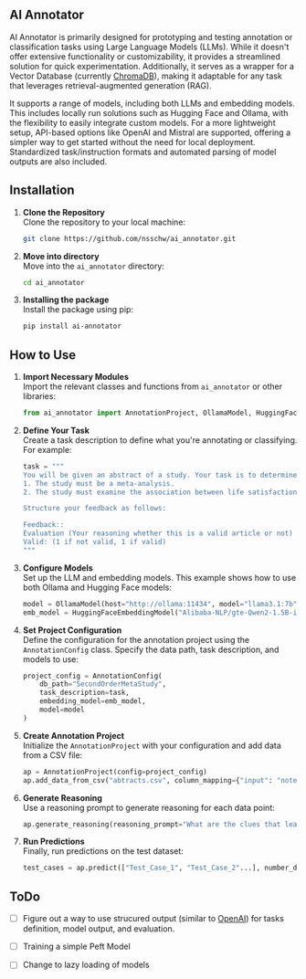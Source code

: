 ## AI Annotator
AI Annotator is primarily designed for prototyping and testing annotation or classification tasks using Large Language Models (LLMs). While it doesn't offer extensive functionality or customizability, it provides a streamlined solution for quick experimentation. Additionally, it serves as a wrapper for a Vector Database (currently [ChromaDB](https://github.com/chroma-core/chroma)), making it adaptable for any task that leverages retrieval-augmented generation (RAG).

It supports a range of models, including both LLMs and embedding models. This includes locally run solutions such as Hugging Face and Ollama, with the flexibility to easily integrate custom models. For a more lightweight setup, API-based options like OpenAI and Mistral are supported, offering a simpler way to get started without the need for local deployment. Standardized task/instruction formats and automated parsing of model outputs are also included.


## Installation

1. **Clone the Repository**  
   Clone the repository to your local machine:
   ```bash
   git clone https://github.com/nsschw/ai_annotator.git
   ```

2. **Move into directory**  
   Move into the `ai_annotator` directory:
   ```bash
   cd ai_annotator
   ```

3. **Installing the package**  
   Install the package using pip:
   ```bash
   pip install ai-annotator
   ```

## How to Use

1. **Import Necessary Modules**  
   Import the relevant classes and functions from `ai_annotator` or other libraries:
   ```python
   from ai_annotator import AnnotationProject, OllamaModel, HuggingFaceEmbeddingModel, AnnotationConfig
   ```

2. **Define Your Task**  
   Create a task description to define what you're annotating or classifying. For example:
   ```python
   task = """
   You will be given an abstract of a study. Your task is to determine whether the study is valid based on the following criteria:
   1. The study must be a meta-analysis.
   2. The study must examine the association between life satisfaction, well-being, or subjective well-being and any other variable.
   
   Structure your feedback as follows:
   
   Feedback::
   Evaluation (Your reasoning whether this is a valid article or not)
   Valid: (1 if not valid, 1 if valid)
   """
   ```

3. **Configure Models**  
   Set up the LLM and embedding models. This example shows how to use both Ollama and Hugging Face models:
   ```python
   model = OllamaModel(host="http://ollama:11434", model="llama3.1:7b")
   emb_model = HuggingFaceEmbeddingModel("Alibaba-NLP/gte-Qwen2-1.5B-instruct")
   ```

4. **Set Project Configuration**  
   Define the configuration for the annotation project using the `AnnotationConfig` class. Specify the data path, task description, and models to use:
   ```python
   project_config = AnnotationConfig(
       db_path="SecondOrderMetaStudy",
       task_description=task,
       embedding_model=emb_model,
       model=model
   )
   ```

6. **Create Annotation Project**  
   Initialize the `AnnotationProject` with your configuration and add data from a CSV file:
   ```python
   ap = AnnotationProject(config=project_config)
   ap.add_data_from_csv("abtracts.csv", column_mapping={"input": "notes_abstract", "output": "valid_abstract"})
   ```

7. **Generate Reasoning**  
   Use a reasoning prompt to generate reasoning for each data point:
   ```python
   ap.generate_reasoning(reasoning_prompt="What are the clues that lead to: [{output}] being correct in the document: [{input}] with the task being: [{task_description}].")
   ```

8. **Run Predictions**  
   Finally, run predictions on the test dataset:
   ```python
   test_cases = ap.predict(["Test_Case_1", "Test_Case_2"...], number_demonstrations=3, use_reasoning=True)
   ```


## ToDo

- [ ] Figure out a way to use strucured output (similar to [OpenAI](https://openai.com/index/introducing-structured-outputs-in-the-api/)) for tasks definition, model output, and evaluation.

- [ ] Training a simple Peft Model

- [ ] Change to lazy loading of models